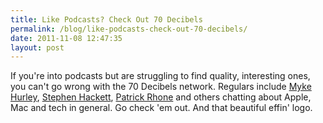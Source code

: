 ```yaml
---
title: Like Podcasts? Check Out 70 Decibels
permalink: /blog/like-podcasts-check-out-70-decibels/
date: 2011-11-08 12:47:35
layout: post
---
```


If you're into podcasts but are struggling to find quality, interesting ones, you can't go wrong with the 70 Decibels network. Regulars include [Myke Hurley](http://twitter.com/imyke), [Stephen Hackett](http://512pixels.net), [Patrick Rhone](http://minimalmac.com) and others chatting about Apple, Mac and tech in general. Go check 'em out. And that beautiful effin' logo. 